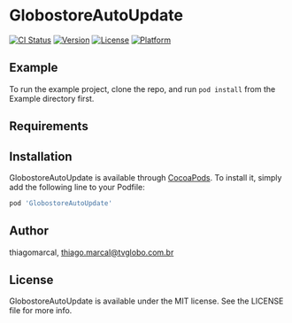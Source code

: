 # GlobostoreAutoUpdate

[![CI Status](https://img.shields.io/travis/thiagomarcal/GlobostoreAutoUpdate.svg?style=flat)](https://travis-ci.org/thiagomarcal/GlobostoreAutoUpdate)
[![Version](https://img.shields.io/cocoapods/v/GlobostoreAutoUpdate.svg?style=flat)](https://cocoapods.org/pods/GlobostoreAutoUpdate)
[![License](https://img.shields.io/cocoapods/l/GlobostoreAutoUpdate.svg?style=flat)](https://cocoapods.org/pods/GlobostoreAutoUpdate)
[![Platform](https://img.shields.io/cocoapods/p/GlobostoreAutoUpdate.svg?style=flat)](https://cocoapods.org/pods/GlobostoreAutoUpdate)

## Example

To run the example project, clone the repo, and run `pod install` from the Example directory first.

## Requirements

## Installation

GlobostoreAutoUpdate is available through [CocoaPods](https://cocoapods.org). To install
it, simply add the following line to your Podfile:

```ruby
pod 'GlobostoreAutoUpdate'
```

## Author

thiagomarcal, thiago.marcal@tvglobo.com.br

## License

GlobostoreAutoUpdate is available under the MIT license. See the LICENSE file for more info.
